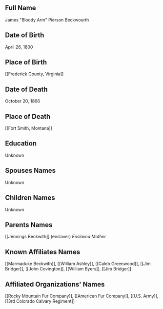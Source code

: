 ## Full Name
James "Bloody Arm" Pierson Beckwourth

## Date of Birth
April 26, 1800

## Place of Birth
[[Frederick County, Virginia]]

## Date of Death
October 20, 1866

## Place of Death
[[Fort Smith, Montana]]

## Education
Unknown

## Spouses Names
Unknown

## Children Names
Unknown

## Parents Names
[[Jennings Beckwith]] (enslaver)
*Enslaved Mother*

## Known Affiliates Names
[[Marmaduke Beckwith]], [[William Ashley]], [[Caleb Greenwood]], [[Jim Bridger]], [[John Covington]], [[William Byers]], [[Jim Bridger]]

## Affiliated Organizations' Names
[[Rocky Mountain Fur Company]], [[American Fur Company]], [[U.S. Army]], [[3rd Colorado Calvary Regiment]]

